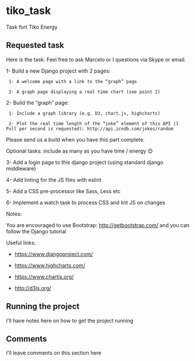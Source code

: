 # tiko_task

Task fort Tiko Energy

## Requested task

Here is the task. Feel free to ask Marcelo or I questions via Skype or email.

 

1- Build a new Django project with 2 pages:

     1- A welcome page with a link to the “graph” page

     2- A graph page displaying a real time chart (see point 2)

2- Build the “graph” page:

     1- Include a graph library (e.g. D3, chart.js, highcharts)

     2- Plot the real time length of the “joke” element of this API (1 Pull per second is requested): http://api.icndb.com/jokes/random

 

Please send us a build when you have this part complete.

 

Optional tasks: include as many as you have time / energy 😊

3- Add a login page to this django project (using standard django middleware)

4- Add linting for the JS files with eslint

5- Add a CSS pre-processor like Sass, Less etc

6- Implement a watch task to process CSS and lint JS on changes

 

Notes:

You are encouraged to use Bootstrap: http://getbootstrap.com/ and you can follow the Django tutorial 

 

Useful links:

- https://www.djangoproject.com/

- https://www.highcharts.com/

- https://www.chartjs.org/

- http://d3js.org/

## Running the project

I'll have notes here on how to get the project running

## Comments

I'll leave comments on this section here